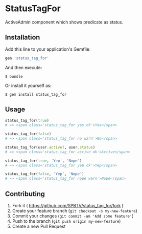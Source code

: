 # StatusTagFor

ActiveAdmin component which shows predicate as status.

## Installation

Add this line to your application's Gemfile:

```ruby
gem 'status_tag_for'
```

And then execute:

    $ bundle

Or install it yourself as:

    $ gem install status_tag_for

## Usage

```ruby
status_tag_for(true)
# => <span class='status_tag_for yes ok'>Yes</span>

status_tag_for(false)
# => <span class='status_tag_for no warn'>No</span>

status_tag_for(user.active?, user.status)
# => <span class='status_tag_for active ok'>Active</span>

status_tag_for(true, 'Yep', 'Nope')
# => <span class='status_tag_for yep ok'>Yep</span>

status_tag_for(false, 'Yep', 'Nope')
# => <span class='status_tag_for nope warn'>Nope</span>
```

## Contributing

1. Fork it ( https://github.com/SPBTV/status_tag_for/fork )
2. Create your feature branch (`git checkout -b my-new-feature`)
3. Commit your changes (`git commit -am 'Add some feature'`)
4. Push to the branch (`git push origin my-new-feature`)
5. Create a new Pull Request
